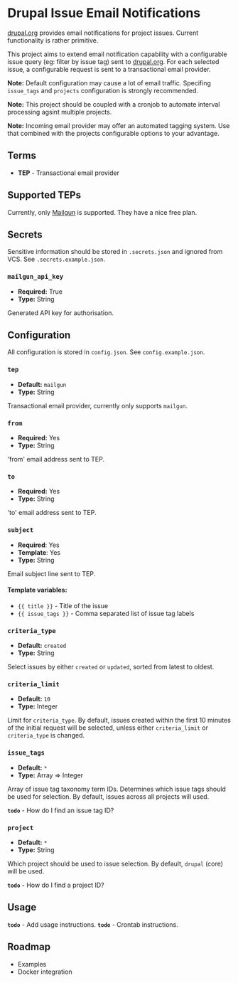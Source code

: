 # Drupal Issue Email Notifications

[drupal.org](https://drupal.org) provides email notifications for project
issues. Current functionality is rather primitive.

This project aims to extend email notification capability with a configurable
issue query (eg: filter by issue tag) sent to [drupal.org](https://drupal.org).
For each selected issue, a configurable request is sent to a transactional
email provider.

**Note:** Default configuration may cause a lot of email traffic. Specifing
`issue_tags` and `projects` configuration is strongly recommended.

**Note:** This project should be coupled with a cronjob to automate interval
processing agsint multiple projects.

**Note:** Incoming email provider may offer an automated tagging system. Use
that combined with the projects configurable options to your advantage.

## Terms

- **TEP** - Transactional email provider

## Supported TEPs

Currently, only [Mailgun](https://www.mailgun.com) is supported. They have a
nice free plan.

## Secrets

Sensitive information should be stored in `.secrets.json` and ignored from VCS.
See `.secrets.example.json`.

### `mailgun_api_key`

- **Required:** True
- **Type:** String

Generated API key for authorisation.

## Configuration

All configuration is stored in `config.json`. See `config.example.json`.

### `tep`

- **Default:** `mailgun`
- **Type:** String

Transactional email provider, currently only supports `mailgun`.

### `from`

- **Required:** Yes
- **Type:** String

'from' email address sent to TEP.

### `to`

- **Required:** Yes
- **Type:** String

'to' email address sent to TEP.

### `subject`

- **Required**: Yes
- **Template**: Yes
- **Type:** String

Email subject line sent to TEP.

#### Template variables:

- `{{ title }}` - Title of the issue
- `{{ issue_tags }}` - Comma separated list of issue tag labels

### `criteria_type`

- **Default:** `created`
- **Type:** String

Select issues by either `created` or `updated`, sorted from latest to oldest.

### `criteria_limit`

- **Default:** `10`
- **Type:** Integer

Limit for `criteria_type`. By default, issues created within the first 10
minutes of the initial request will be selected, unless either `criteria_limit`
or `criteria_type` is changed.

### `issue_tags`

- **Default:** `*`
- **Type:** Array => Integer

Array of issue tag taxonomy term IDs. Determines which issue tags should
be used for selection. By default, issues across all projects will used.

**`todo`** - How do I find an issue tag ID?

### `project`

- **Default:** `*`
- **Type:** String

Which project should be used to issue selection. By default, `drupal` (core)
will be used.

**`todo`** - How do I find a project ID?

## Usage

**`todo`** - Add usage instructions.
**`todo`** - Crontab instructions.

## Roadmap

- Examples
- Docker integration
